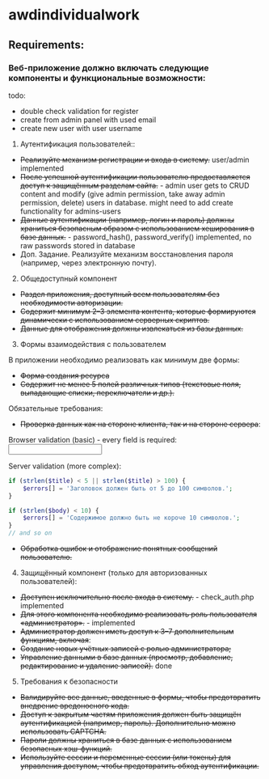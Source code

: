 # awdindividualwork

## Requirements:

### Веб-приложение должно включать следующие компоненты и функциональные возможности:


todo:
- double check validation for register
- create from admin panel with used email
- create new user with user username


1. Аутентификация пользователей::

- ~~Реализуйте механизм регистрации и входа в систему.~~ user/admin implemented
- ~~После успешной аутентификации пользователю предоставляется доступ к защищённым разделам сайта.~~ - admin user gets to CRUD content and modify (give admin permission, take away admin permission, delete) users in database. might need to add create functionality for admins-users 
- ~~Данные аутентификации (например, логин и пароль) должны храниться безопасным образом с использованием хеширования в базе данных.~~ - password_hash(), password_verify() implemented, no raw passwords stored in database
- Доп. Задание. Реализуйте механизм восстановления пароля (например, через электронную почту).

2. Общедоступный компонент

- ~~Раздел приложения, доступный всем пользователям без необходимости авторизации.~~
- ~~Содержит минимум 2–3 элемента контента, которые формируются динамически с использованием серверных скриптов.~~
- ~~Данные для отображения должны извлекаться из базы данных.~~

3. Формы взаимодействия с пользователем

В приложении необходимо реализовать как минимум две формы:

- ~~Форма создания ресурса~~
- ~~Содержит не менее 5 полей различных типов (текстовые поля, выпадающие списки, переключатели и др.).~~

Обязательные требования:
- ~~Проверка данных как на стороне клиента, так и на стороне сервера~~: 

Browser validation (basic) - every field is required: <input type="text" name="title" required>

Server validation (more complex):  
```php
if (strlen($title) < 5 || strlen($title) > 100) {
    $errors[] = 'Заголовок должен быть от 5 до 100 символов.';
}

if (strlen($body) < 10) {
    $errors[] = 'Содержимое должно быть не короче 10 символов.';
}
// and so on
```

- ~~Обработка ошибок и отображение понятных сообщений пользователю.~~

4. Защищённый компонент (только для авторизованных пользователей):
- ~~Доступен исключительно после входа в систему.~~ - check_auth.php implemented
- ~~Для этого компонента необходимо реализовать роль пользователя «администратор».~~ - implemented
- ~~Администратор должен иметь доступ к 3–7 дополнительным функциям, включая~~:
- ~~Создание новых учётных записей с ролью администратора;~~
- ~~Управление данными в базе данных (просмотр, добавление, редактирование и удаление записей).~~ done

5. Требования к безопасности

- ~~Валидируйте все данные, введенные в формы, чтобы предотвратить внедрение вредоносного кода.~~
- ~~Доступ к закрытым частям приложения должен быть защищён аутентификацией (например, пароль). Дополнительно можно использовать CAPTCHA.~~
- ~~Пароли должны храниться в базе данных с использованием безопасных хэш-функций.~~
- ~~Используйте сессии и переменные сессии (или токены) для управления доступом, чтобы предотвратить обход аутентификации.~~